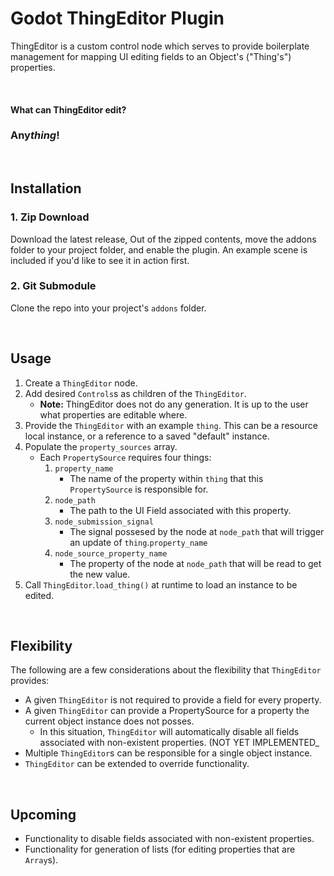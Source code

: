# Godot ThingEditor Plugin

ThingEditor is a custom control node which serves to provide boilerplate management for mapping UI editing fields to an Object's ("Thing's") properties.

<br>

#### What can ThingEditor edit? 
### Any*thing*!

<br>

## Installation

### 1. Zip Download

Download the latest release, Out of the zipped contents, move the addons folder to your project folder, and enable the plugin.
An example scene is included if you'd like to see it in action first.

### 2. Git Submodule

Clone the repo into your project's `addons` folder.

<br>

## Usage

1. Create a `ThingEditor` node.
2. Add desired `Controls`s as children of the `ThingEditor`.
   - **Note:** ThingEditor does not do any generation. It is up to the user what properties are editable where.
3. Provide the `ThingEditor` with an example `thing`. This can be a resource local instance, or a reference to a saved "default" instance.
4. Populate the `property_sources` array.
	- Each `PropertySource` requires four things:
		1. `property_name`
			- The name of the property within `thing` that this `PropertySource` is responsible for.
		2. `node_path`
			- The path to the UI Field associated with this property.
		3. `node_submission_signal`
			- The signal possesed by the node at `node_path` that will trigger an update of `thing`.`property_name`
		4. `node_source_property_name`
			- The property of the node at `node_path` that will be read to get the new value.
5. Call `ThingEditor`.`load_thing()` at runtime to load an instance to be edited.

<br>

## Flexibility

The following are a few considerations about the flexibility that `ThingEditor` provides:

- A given `ThingEditor` is not required to provide a field for every property.
- A given `ThingEditor` can provide a PropertySource for a property the current object instance does not posses.
	- In this situation, `ThingEditor` will automatically disable all fields associated with non-existent properties. (NOT YET IMPLEMENTED_
- Multiple `ThingEditor`s can be responsible for a single object instance.
- `ThingEditor` can be extended to override functionality.

<br>

## Upcoming

- Functionality to disable fields associated with non-existent properties.
- Functionality for generation of lists (for editing properties that are `Array`s).